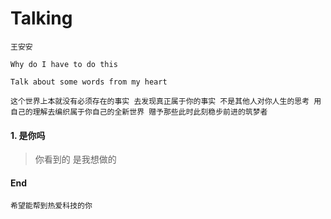 # Talking

`王安安`

`Why do I have to do this`

`Talk about some words from my heart`


`这个世界上本就没有必须存在的事实 去发现真正属于你的事实 不是其他人对你人生的思考 用自己的理解去编织属于你自己的全新世界 赠予那些此时此刻稳步前进的筑梦者`


#### 1. 是你吗

> 你看到的 是我想做的


#### End

`希望能帮到热爱科技的你`
